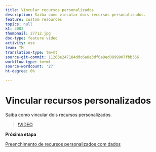 ```yaml
---
title: Vincular recursos personalizados
description: Saiba como vincular dois recursos personalizados.
feature: custom resources
topics: null
kt: 3002
thumbnail: 27712.jpg
doc-type: feature video
activity: use
team: TM
translation-type: tm+mt
source-git-commit: 11263e247184ddc6a8e3df6a8ed0899907fbb366
workflow-type: tm+mt
source-wordcount: '27'
ht-degree: 0%

---
```



# Vincular recursos personalizados

Saiba como vincular dois recursos personalizados.

>[!VIDEO](https://video.tv.adobe.com/v/27712?quality=9)

**Próxima etapa**

[Preenchimento de recursos personalizados com dados](./populate-custom-resources-with-data.md)
